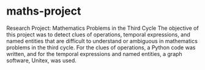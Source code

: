 # maths-project

Research Project:
Mathematics Problems in the Third Cycle
The objective of this project was to detect clues of operations, temporal expressions, and named entities that are difficult to understand or ambiguous in mathematics problems in the third cycle. For the clues of operations, a Python code was written, and for the temporal expressions and named entities, a graph software, Unitex, was used.
